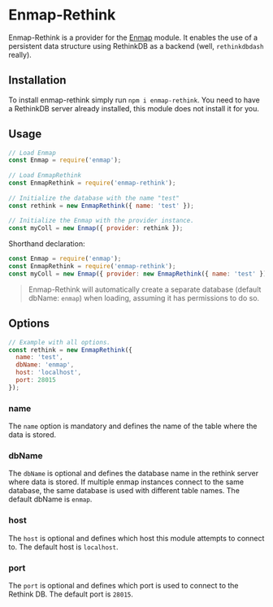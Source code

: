 # Enmap-Rethink

Enmap-Rethink is a provider for the [Enmap](https://www.npmjs.com/package/enmap) module. It enables the use of a persistent data structure using RethinkDB as a backend (well, `rethinkdbdash` really). 

## Installation

To install enmap-rethink simply run `npm i enmap-rethink`. You need to have a RethinkDB server already installed, this module does not install it for you. 

## Usage

```js
// Load Enmap
const Enmap = require('enmap');
 
// Load EnmapRethink
const EnmapRethink = require('enmap-rethink');
 
// Initialize the database with the name "test"
const rethink = new EnmapRethink({ name: 'test' });
 
// Initialize the Enmap with the provider instance.
const myColl = new Enmap({ provider: rethink });
```

Shorthand declaration: 

```js
const Enmap = require('enmap');
const EnmapRethink = require('enmap-rethink');
const myColl = new Enmap({ provider: new EnmapRethink({ name: 'test' }); });
```

> Enmap-Rethink will automatically create a separate database (default dbName: `enmap`) when loading, assuming it has permissions to do so.

## Options

```js
// Example with all options.
const rethink = new EnmapRethink({ 
  name: 'test',
  dbName: 'enmap',
  host: 'localhost',
  port: 28015
});
```

### name

The `name` option is mandatory and defines the name of the table where the data is stored. 

### dbName

The `dbName` is optional and defines the database name in the rethink server where data is stored. If multiple enmap instances connect to the same database, the same database is used with different table names. The default dbName is `enmap`.

### host

The `host` is optional and defines which host this module attempts to connect to. The default host is `localhost`.

### port

The `port` is optional and defines which port is used to connect to the Rethink DB. The default port is `28015`.